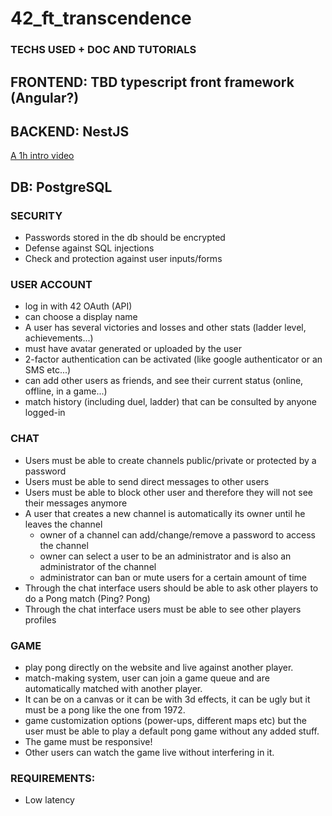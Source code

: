 # 42_ft_transcendence

### TECHS USED + DOC AND TUTORIALS
## FRONTEND: TBD typescript front framework (Angular?)

## BACKEND: NestJS
[A 1h intro video](https://www.youtube.com/watch?v=F_oOtaxb0L8)

## DB: PostgreSQL

### SECURITY
  - Passwords stored in the db should be encrypted
  - Defense against SQL injections
  - Check and protection against user inputs/forms

### USER ACCOUNT
  - log in with 42 OAuth (API)
  - can choose a display name
  - A user has several victories and losses and other stats (ladder level, achievements...)
  - must have avatar generated or uploaded by the user
  - 2-factor authentication can be activated (like google authenticator or an SMS etc...)
  - can add other users as friends, and see their current status (online, offline, in a game...)
  - match history (including duel, ladder) that can be consulted by anyone logged-in

### CHAT
  - Users must be able to create channels public/private or protected by a password
  - Users must be able to send direct messages to other users
  - Users must be able to block other user and therefore they will not see their messages anymore
  - A user that creates a new channel is automatically its owner until he leaves the channel
    - owner of a channel can add/change/remove a password to access the channel
    - owner can select a user to be an administrator and is also an administrator of the channel
    - administrator can ban or mute users for a certain amount of time
  - Through the chat interface users should be able to ask other players to do a Pong match (Ping? Pong)
  - Through the chat interface users must be able to see other players profiles

### GAME
  - play pong directly on the website and live against another player.
  - match-making system, user can join a game queue and are automatically matched with another player.
  - It can be on a canvas or it can be with 3d effects, it can be ugly but it must be a pong like the one from 1972.
  - game customization options (power-ups, different maps etc) but the user must be able to play a default pong game without any added stuff.
  - The game must be responsive!
  - Other users can watch the game live without interfering in it.


### REQUIREMENTS:
  - Low latency
